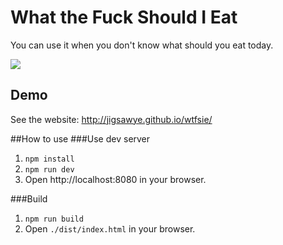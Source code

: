 # What the Fuck Should I Eat
You can use it when you don't know what should you eat today.

![](http://i.imgur.com/nSBXr9v.png)

## Demo
See the website: http://jigsawye.github.io/wtfsie/

##How to use
###Use dev server
1. `npm install`
1. `npm run dev`
1. Open http://localhost:8080 in your browser.

###Build
1. `npm run build`
2. Open `./dist/index.html` in your browser.